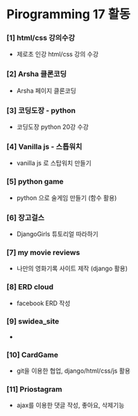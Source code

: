 # Pirogramming 17 활동

### [1] html/css 강의수강
- 제로초 인강 html/css 강의 수강

### [2] Arsha 클론코딩
- Arsha 페이지 클론코딩

### [3] 코딩도장 - python
- 코딩도장 python 20강 수강

### [4] Vanilla js - 스톱워치
- vanilla js 로 스탑워치 만들기

### [5] python game
- python 으로 술게임 만들기 (함수 활용)

### [6] 장고걸스
- DjangoGirls 튜토리얼 따라하기

### [7] my movie reviews 
- 나만의 영화기록 사이트 제작 (django 활용)

### [8] ERD cloud
- facebook ERD 작성

### [9] swidea_site
- 

### [10] CardGame
- git을 이용한 협업, django/html/css/js 활용

### [11] Priostagram
- ajax를 이용한 댓글 작성, 좋아요, 삭제기능
